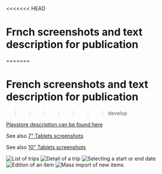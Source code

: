<<<<<<< HEAD
# Frnch screenshots and text description for publication
=======
# French screenshots and text description for publication
>>>>>>> develop

[Playstore description can be found here](playstore_description.md)

See also [7" Tablets screenshots](./tab)

See also [10" Tablets screenshots](./tab_10)

![List of trips](trip_list.png)
![Detail of a trip](trip_detail.png)
![Selecting a start or end date](date_picker.png)
![Edition of an item](item_edit.png)
![Mass import of new items](item_mass_import.png)


